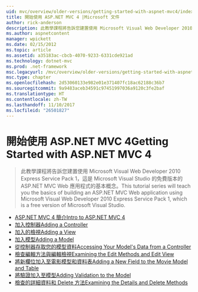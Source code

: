 ```yaml
---
uid: mvc/overview/older-versions/getting-started-with-aspnet-mvc4/index
title: 開始使用 ASP.NET MVC 4 |Microsoft 文件
author: rick-anderson
description: 此教學課程將告訴您建置使用 Microsoft Visual Web Developer 2010 Express Service Pack 1，w 的 ASP.NET MVC Web 應用程式的基本概念...
ms.author: aspnetcontent
manager: wpickett
ms.date: 02/15/2012
ms.topic: article
ms.assetid: a35183ac-cbcb-4070-9233-6331cde921ad
ms.technology: dotnet-mvc
ms.prod: .net-framework
msc.legacyurl: /mvc/overview/older-versions/getting-started-with-aspnet-mvc4
msc.type: chapter
ms.openlocfilehash: 2d53060133e982e01e371407fc18ac62188c36b7
ms.sourcegitcommit: 9a9483aceb34591c97451997036a9120c3fe2baf
ms.translationtype: HT
ms.contentlocale: zh-TW
ms.lasthandoff: 11/10/2017
ms.locfileid: "26501827"
---
```

<a name="getting-started-with-aspnet-mvc-4"></a><span data-ttu-id="c20db-103">開始使用 ASP.NET MVC 4</span><span class="sxs-lookup"><span data-stu-id="c20db-103">Getting Started with ASP.NET MVC 4</span></span>
====================
> <span data-ttu-id="c20db-104">此教學課程將告訴您建置使用 Microsoft Visual Web Developer 2010 Express Service Pack 1，這是 Microsoft Visual Studio 的免費版本的 ASP.NET MVC Web 應用程式的基本概念。</span><span class="sxs-lookup"><span data-stu-id="c20db-104">This tutorial series will teach you the basics of building an ASP.NET MVC Web application using Microsoft Visual Web Developer 2010 Express Service Pack 1, which is a free version of Microsoft Visual Studio.</span></span>


- [<span data-ttu-id="c20db-105">ASP.NET MVC 4 簡介</span><span class="sxs-lookup"><span data-stu-id="c20db-105">Intro to ASP.NET MVC 4</span></span>](intro-to-aspnet-mvc-4.md)
- [<span data-ttu-id="c20db-106">加入控制器</span><span class="sxs-lookup"><span data-stu-id="c20db-106">Adding a Controller</span></span>](adding-a-controller.md)
- [<span data-ttu-id="c20db-107">加入的檢視</span><span class="sxs-lookup"><span data-stu-id="c20db-107">Adding a View</span></span>](adding-a-view.md)
- [<span data-ttu-id="c20db-108">加入模型</span><span class="sxs-lookup"><span data-stu-id="c20db-108">Adding a Model</span></span>](adding-a-model.md)
- [<span data-ttu-id="c20db-109">從控制器存取您的模型資料</span><span class="sxs-lookup"><span data-stu-id="c20db-109">Accessing Your Model's Data from a Controller</span></span>](accessing-your-models-data-from-a-controller.md)
- [<span data-ttu-id="c20db-110">檢查編輯方法與編輯檢視</span><span class="sxs-lookup"><span data-stu-id="c20db-110">Examining the Edit Methods and Edit View</span></span>](examining-the-edit-methods-and-edit-view.md)
- [<span data-ttu-id="c20db-111">將新欄位加入至電影模型和資料表</span><span class="sxs-lookup"><span data-stu-id="c20db-111">Adding a New Field to the Movie Model and Table</span></span>](adding-a-new-field-to-the-movie-model-and-table.md)
- [<span data-ttu-id="c20db-112">將驗證加入至模型</span><span class="sxs-lookup"><span data-stu-id="c20db-112">Adding Validation to the Model</span></span>](adding-validation-to-the-model.md)
- [<span data-ttu-id="c20db-113">檢查的詳細資料和 Delete 方法</span><span class="sxs-lookup"><span data-stu-id="c20db-113">Examining the Details and Delete Methods</span></span>](examining-the-details-and-delete-methods.md)

